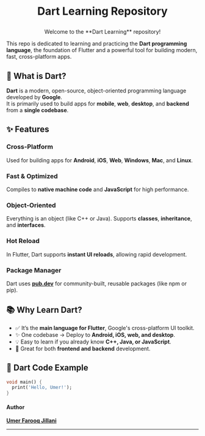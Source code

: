 # <p align="center">Dart Learning Repository</p>

<p align="center">Welcome to the **Dart Learning** repository!</p>

This repo is dedicated to learning and practicing the **Dart programming language**, the foundation of Flutter and a powerful tool for building modern, fast, cross-platform apps.


## 📌 What is Dart?

**Dart** is a modern, open-source, object-oriented programming language developed by **Google**.  
It is primarily used to build apps for **mobile**, **web**, **desktop**, and **backend** from a **single codebase**.


## ✨ Features

### Cross-Platform
Used for building apps for **Android**, **iOS**, **Web**, **Windows**, **Mac**, and **Linux**.

### Fast & Optimized
Compiles to **native machine code** and **JavaScript** for high performance.

### Object-Oriented
Everything is an object (like C++ or Java). Supports **classes**, **inheritance**, and **interfaces**.

### Hot Reload
In Flutter, Dart supports **instant UI reloads**, allowing rapid development.

### Package Manager
Dart uses [**pub.dev**](https://pub.dev) for community-built, reusable packages (like npm or pip).


## 📚 Why Learn Dart?

- ✅ It’s the **main language for Flutter**, Google's cross-platform UI toolkit.
- ✨ One codebase → Deploy to **Android, iOS, web, and desktop**.
- 💡 Easy to learn if you already know **C++, Java, or JavaScript**.
- 🔧 Great for both **frontend and backend** development.


## 🧪 Dart Code Example

```dart
void main() {
  print('Hello, Umer!');
}
```

#### **Author**
[**Umer Farooq Jillani**](https://github.com/UmerFarooqJillani/Dart-Learning)

--- 
